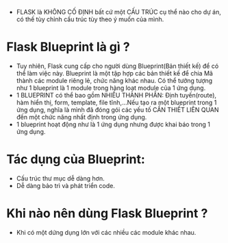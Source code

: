 - FLASK là KHÔNG CỐ ĐỊNH bất cứ một CẤU TRÚC cụ thể nào cho dự án, có thế tùy chỉnh cấu trúc tùy theo ý muốn của mình.

# Flask Blueprint là gì ?
- Tuy nhiên, Flask cung cấp cho người dùng Blueprint(Bản thiết kế) để có thể làm việc này. Blueprint là một tập hợp các bản thiết kế để chia Mã thành các module riêng lẻ, chức năng khác nhau. Có thể tưởng tượng như 1 blueprint là 1 module trong hàng loạt module của 1 ứng dụng.
- 1 BLUEPRINT có thể bao gồm NHIỀU THÀNH PHẦN: Định tuyến(route), hàm hiển thị, form, template, file tĩnh,...Nếu tạo ra một blueprint trong 1 ứng dụng, nghĩa là mình đã đóng gói các yếu tố CẦN THIẾT LIÊN QUAN đến một chức năng nhất định trong ứng dụng.
- 1 blueprint hoạt động như là 1 ứng dụng nhưng được khai báo trong 1 ứng dụng.


#  Tác dụng của Blueprint:

- Cấu trúc thư mục dễ dàng hơn.
- Dễ dàng bảo trì và phát triển code.

# Khi nào nên dùng Flask Blueprint ?
- Khi có một dứng dụng lớn với các nhiều các module khác nhau.


